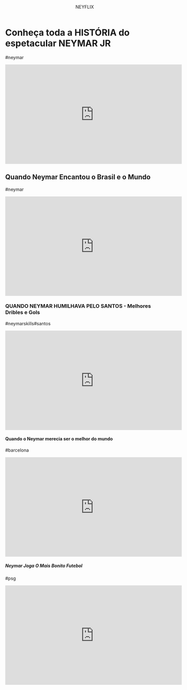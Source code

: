 <header>NEYFLIX</header>


<h1>Conheça toda a HISTÓRIA do espetacular NEYMAR JR</h1>
<p>#neymar</p>
<iframe width="560" height="315" src="https://www.youtube.com/embed/EK5A2ZPyFDA?si=gOk7WAO16Nhz_ux3" title="YouTube video player" frameborder="0" allow="accelerometer; autoplay; clipboard-write; encrypted-media; gyroscope; picture-in-picture; web-share" referrerpolicy="strict-origin-when-cross-origin" allowfullscreen></iframe>

<h2>Quando Neymar Encantou o Brasil e o Mundo</h2>
<p>#neymar</p>
<iframe width="560" height="315" src="https://www.youtube.com/embed/IPoupsx3XXM?si=NNvnZe0c2vLX4JLw" title="YouTube video player" frameborder="0" allow="accelerometer; autoplay; clipboard-write; encrypted-media; gyroscope; picture-in-picture; web-share" referrerpolicy="strict-origin-when-cross-origin" allowfullscreen></iframe>

<h3>QUANDO NEYMAR HUMILHAVA PELO SANTOS - Melhores Dribles e Gols</h3>
<p>#neymarskills#santos</p>

<iframe width="560" height="315" src="https://www.youtube.com/embed/9MRgDB4dP4Y?si=1Tn2pRNPglbrNIGs" title="YouTube video player" frameborder="0" allow="accelerometer; autoplay; clipboard-write; encrypted-media; gyroscope; picture-in-picture; web-share" referrerpolicy="strict-origin-when-cross-origin" allowfullscreen></iframe>

<h4>Quando o Neymar merecia ser o melhor do mundo</h4>
<p>#barcelona</p>

<iframe width="560" height="315" src="https://www.youtube.com/embed/TgSyEdr62-k?si=U4So8NkqXmvvOOx-" title="YouTube video player" frameborder="0" allow="accelerometer; autoplay; clipboard-write; encrypted-media; gyroscope; picture-in-picture; web-share" referrerpolicy="strict-origin-when-cross-origin" allowfullscreen></iframe>

<h5>Neymar Joga O Mais Bonito Futebol</h5>
<p>#psg</p>

<iframe width="560" height="315" src="https://www.youtube.com/embed/1NJ-8UCPVBI?si=HstaoNQ2DcrSUMT5" title="YouTube video player" frameborder="0" allow="accelerometer; autoplay; clipboard-write; encrypted-media; gyroscope; picture-in-picture; web-share" referrerpolicy="strict-origin-when-cross-origin" allowfullscreen></iframe>
